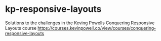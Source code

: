 # kp-responsive-layouts
Solutions to the challenges in the Keving Powells Conquering Responsive Layouts course https://courses.kevinpowell.co/view/courses/conquering-responsive-layouts
